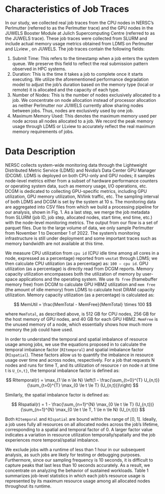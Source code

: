 # Characteristics of Job Traces

In our study, we collected real job traces from the CPU nodes in NERSC’s Perlmutter (referred to as the Perlmutter trace) and the GPU nodes in the JUWELS Booster Module at Julich Supercomputing Centre (referred to as the JUWELS trace). These job traces were collected from SLURM and include actual memory usage metrics obtained from LDMS on Perlmutter and LLview , on JUWELS. The job traces contain the following fields:

1) Submit Time: This refers to the timestamp when a job
enters the system queue. We preserve this field to reflect
the real submission pattern observed in HPC systems.
2) Duration: This is the time it takes a job to complete
once it starts executing. We utilize the aforementioned
performance degradation model to adjust the job’s duration
based on the memory type (local or remote) it is allocated
and the capacity of each type.
3) Number of Nodes: This is the number of nodes exclusively
allocated to a job. We concentrate on node allocation
instead of processor allocation as neither Perlmutter nor
JUWELS currently allow sharing nodes between jobs.
Thus, nodes are exclusively used by one job.
4) Maximum Memory Used: This denotes the maximum
memory used per node across all nodes allocated to a
job. We record the peak memory usage through LDMS or
LLview to accurately reflect the real maximum memory
requirements of jobs.

# Data Description

NERSC collects system-wide monitoring data through the Lightweight Distributed Metric Service (LDMS) and Nvidia’s Data Center GPU Manager (DCGM). LDMS is deployed on both CPU-only and GPU nodes; it samples node-level metrics either from a subset of hardware performance counters or operating system data, such as memory usage, I/O operations, etc. DCGM is dedicated to collecting GPU-specific metrics, including GPU utilization, GPU memory utilization, NVlink traffic, etc. The sampling interval of both LDMS and DCGM is set by the system at 10 s. The monitoring data are aggregated into CSV files from which we build a processing pipeline for our analysis, shown in Fig. 1. As a last step, we merge the job metadata from SLURM (job ID, job step, allocated nodes, start time, end time, etc.) with the node-level monitoring metrics. The output from our flow is a set of parquet files. Due to the large volume of data, we only sample Perlmutter from November 1 to December 1 of 2022. The system’s monitoring infrastructure is still under deployment and some important traces such as memory bandwidth are not available at this time.

We measure CPU utilization from `cpu id` (CPU idle time among all cores in a node, expressed as a percentage) reported from `vmstat` through LDMS; we then calculate CPU utilization (as a percentage) as: `100 − cpu id`. GPU utilization (as a percentage) is directly read from DCGM reports. Memory capacity utilization encompasses both the utilization of memory by user-space applications and the operating system. We use `fb free` (framebuffer memory free) from DCGM to calculate GPU HBM2 utilization and `mem free` (the amount of idle memory) from LDMS to calculate host DRAM capacity utilization. Memory capacity utilization (as a percentage) is calculated as:

$$
MemUtil = \frac{MemTotal - MemFree}{MemTotal} \times 100
$$

where `MemTotal`, as described above, is 512 GB for CPU nodes, 256 GB for the host memory of GPU nodes, and 40 GB for each GPU HBM2. `MemFree` is the unused memory of a node, which essentially shows how much more memory the job could have used.

In order to understand the temporal and spatial imbalance of resource usage among jobs, we use the equations proposed in to calculate the temporal imbalance factor (`RItemporal`) and spatial imbalance factor (`RIspatial`). These factors allow us to quantify the imbalance in resource usage over time and across nodes, respectively. For a job that requests N nodes and runs for time T, and its utilization of resource r on node n at time t is `U_{n,t}`, the temporal imbalance factor is defined as:

$$
RItemporal(r) = \max_{1 \le n \le N} \left(1 - \frac{\sum_{t=0}^{T} U_{n,t}}{\sum_{t=0}^{T} \max_{0 \le t \le T} (U_{n,t})}\right)
$$

Similarly, the spatial imbalance factor is defined as:

$$
RIspatial(r) = 1 - \frac{\sum_{n=1}^{N} \max_{0 \le t \le T} (U_{n,t})}{\sum_{n=1}^{N} \max_{0 \le t \le T, 1 \le n \le N} (U_{n,t})}
$$

Both `RItemporal` and `RIspatial` are bound within the range of [0, 1]. Ideally, a job uses fully all resources on all allocated nodes across the job’s lifetime, corresponding to a spatial and temporal factor of 0. A larger factor value indicates a variation in resource utilization temporally/spatially and the job experiences more temporal/spatial imbalance.

We exclude jobs with a runtime of less than 1 hour in our subsequent analysis, as such jobs are likely for testing or debugging purposes. Furthermore, since our sampling frequency is 10 seconds, it is difficult to capture peaks that last less than 10 seconds accurately. As a result, we concentrate on analyzing the behavior of sustained workloads. Table 1 summarizes job-level statistics in which each job’s resource usage is represented by its maximum resource usage among all allocated nodes throughout its runtime.

